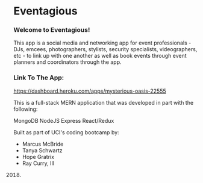 # Eventagious

### Welcome to Eventagious!

This app is a social media and networking app for event professionals - DJs, emcees, photographers, stylists, security specialists, videographers, etc - to link up with one another as well as book events through event planners and coordinators through the app.

### Link To The App:

https://dashboard.heroku.com/apps/mysterious-oasis-22555

This is a full-stack MERN application that was developed in part with the following:

MongoDB
NodeJS
Express
React/Redux

Built as part of UCI's coding bootcamp by:

* Marcus McBride
* Tanya Schwartz
* Hope Gratrix
* Ray Curry, III

2018.
